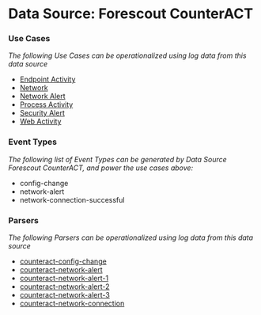 Data Source: Forescout CounterACT
=================================

### Use Cases

_The following Use Cases can be operationalized using log data from this data source_

* [Endpoint Activity](usecase_endpoint_activity.md)
* [Network](usecase_network.md)
* [Network Alert](usecase_network_alert.md)
* [Process Activity](usecase_process_activity.md)
* [Security Alert](usecase_security_alert.md)
* [Web Activity](usecase_web_activity.md)


### Event Types

_The following list of Event Types can be generated by Data Source Forescout CounterACT, and power the use cases above:_

- config-change
- network-alert
- network-connection-successful


### Parsers

_The following Parsers can be operationalized using log data from this data source_

* [counteract-config-change](parserContent_counteract-config-change.md)
* [counteract-network-alert](parserContent_counteract-network-alert.md)
* [counteract-network-alert-1](parserContent_counteract-network-alert-1.md)
* [counteract-network-alert-2](parserContent_counteract-network-alert-2.md)
* [counteract-network-alert-3](parserContent_counteract-network-alert-3.md)
* [counteract-network-connection](parserContent_counteract-network-connection.md)
